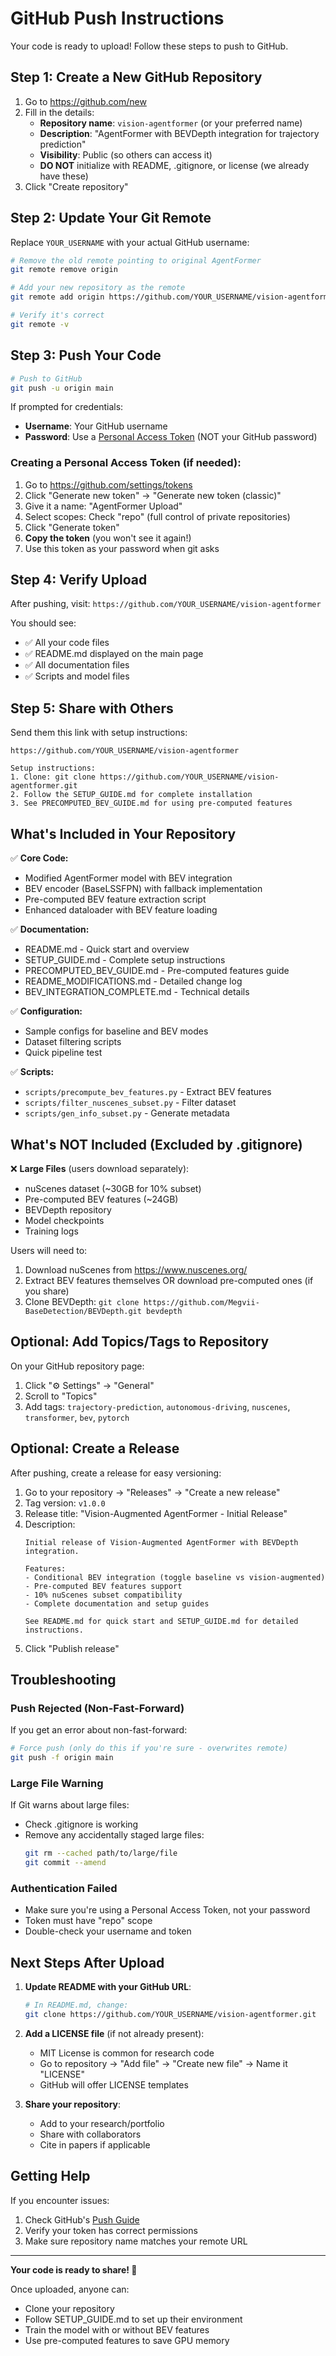 # GitHub Push Instructions

Your code is ready to upload! Follow these steps to push to GitHub.

## Step 1: Create a New GitHub Repository

1. Go to https://github.com/new
2. Fill in the details:
   - **Repository name**: `vision-agentformer` (or your preferred name)
   - **Description**: "AgentFormer with BEVDepth integration for trajectory prediction"
   - **Visibility**: Public (so others can access it)
   - **DO NOT** initialize with README, .gitignore, or license (we already have these)
3. Click "Create repository"

## Step 2: Update Your Git Remote

Replace `YOUR_USERNAME` with your actual GitHub username:

```bash
# Remove the old remote pointing to original AgentFormer
git remote remove origin

# Add your new repository as the remote
git remote add origin https://github.com/YOUR_USERNAME/vision-agentformer.git

# Verify it's correct
git remote -v
```

## Step 3: Push Your Code

```bash
# Push to GitHub
git push -u origin main
```

If prompted for credentials:
- **Username**: Your GitHub username
- **Password**: Use a [Personal Access Token](https://github.com/settings/tokens) (NOT your GitHub password)

### Creating a Personal Access Token (if needed):

1. Go to https://github.com/settings/tokens
2. Click "Generate new token" → "Generate new token (classic)"
3. Give it a name: "AgentFormer Upload"
4. Select scopes: Check "repo" (full control of private repositories)
5. Click "Generate token"
6. **Copy the token** (you won't see it again!)
7. Use this token as your password when git asks

## Step 4: Verify Upload

After pushing, visit: `https://github.com/YOUR_USERNAME/vision-agentformer`

You should see:
- ✅ All your code files
- ✅ README.md displayed on the main page
- ✅ All documentation files
- ✅ Scripts and model files

## Step 5: Share with Others

Send them this link with setup instructions:

```
https://github.com/YOUR_USERNAME/vision-agentformer

Setup instructions:
1. Clone: git clone https://github.com/YOUR_USERNAME/vision-agentformer.git
2. Follow the SETUP_GUIDE.md for complete installation
3. See PRECOMPUTED_BEV_GUIDE.md for using pre-computed features
```

## What's Included in Your Repository

✅ **Core Code:**
- Modified AgentFormer model with BEV integration
- BEV encoder (BaseLSSFPN) with fallback implementation
- Pre-computed BEV feature extraction script
- Enhanced dataloader with BEV feature loading

✅ **Documentation:**
- README.md - Quick start and overview
- SETUP_GUIDE.md - Complete setup instructions
- PRECOMPUTED_BEV_GUIDE.md - Pre-computed features guide
- README_MODIFICATIONS.md - Detailed change log
- BEV_INTEGRATION_COMPLETE.md - Technical details

✅ **Configuration:**
- Sample configs for baseline and BEV modes
- Dataset filtering scripts
- Quick pipeline test

✅ **Scripts:**
- `scripts/precompute_bev_features.py` - Extract BEV features
- `scripts/filter_nuscenes_subset.py` - Filter dataset
- `scripts/gen_info_subset.py` - Generate metadata

## What's NOT Included (Excluded by .gitignore)

❌ **Large Files** (users download separately):
- nuScenes dataset (~30GB for 10% subset)
- Pre-computed BEV features (~24GB)
- BEVDepth repository
- Model checkpoints
- Training logs

Users will need to:
1. Download nuScenes from https://www.nuscenes.org/
2. Extract BEV features themselves OR download pre-computed ones (if you share)
3. Clone BEVDepth: `git clone https://github.com/Megvii-BaseDetection/BEVDepth.git bevdepth`

## Optional: Add Topics/Tags to Repository

On your GitHub repository page:
1. Click "⚙️ Settings" → "General"
2. Scroll to "Topics"
3. Add tags: `trajectory-prediction`, `autonomous-driving`, `nuscenes`, `transformer`, `bev`, `pytorch`

## Optional: Create a Release

After pushing, create a release for easy versioning:

1. Go to your repository → "Releases" → "Create a new release"
2. Tag version: `v1.0.0`
3. Release title: "Vision-Augmented AgentFormer - Initial Release"
4. Description:
   ```
   Initial release of Vision-Augmented AgentFormer with BEVDepth integration.

   Features:
   - Conditional BEV integration (toggle baseline vs vision-augmented)
   - Pre-computed BEV features support
   - 10% nuScenes subset compatibility
   - Complete documentation and setup guides

   See README.md for quick start and SETUP_GUIDE.md for detailed instructions.
   ```
5. Click "Publish release"

## Troubleshooting

### Push Rejected (Non-Fast-Forward)

If you get an error about non-fast-forward:

```bash
# Force push (only do this if you're sure - overwrites remote)
git push -f origin main
```

### Large File Warning

If Git warns about large files:
- Check .gitignore is working
- Remove any accidentally staged large files:
  ```bash
  git rm --cached path/to/large/file
  git commit --amend
  ```

### Authentication Failed

- Make sure you're using a Personal Access Token, not your password
- Token must have "repo" scope
- Double-check your username and token

## Next Steps After Upload

1. **Update README with your GitHub URL**:
   ```bash
   # In README.md, change:
   git clone https://github.com/YOUR_USERNAME/vision-agentformer.git
   ```

2. **Add a LICENSE file** (if not already present):
   - MIT License is common for research code
   - Go to repository → "Add file" → "Create new file" → Name it "LICENSE"
   - GitHub will offer LICENSE templates

3. **Share your repository**:
   - Add to your research/portfolio
   - Share with collaborators
   - Cite in papers if applicable

## Getting Help

If you encounter issues:
1. Check GitHub's [Push Guide](https://docs.github.com/en/get-started/using-git/pushing-commits-to-a-remote-repository)
2. Verify your token has correct permissions
3. Make sure repository name matches your remote URL

---

**Your code is ready to share! 🚀**

Once uploaded, anyone can:
- Clone your repository
- Follow SETUP_GUIDE.md to set up their environment
- Train the model with or without BEV features
- Use pre-computed features to save GPU memory
